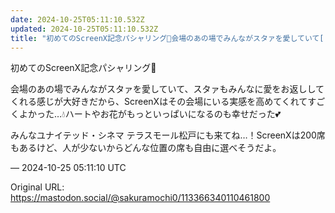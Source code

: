 ```yaml
---
date: 2024-10-25T05:11:10.532Z
updated: 2024-10-25T05:11:10.532Z
title: "初めてのScreenX記念パシャリング📸会場のあの場でみんながスタァを愛していて[...]"
---
```


<p>初めてのScreenX記念パシャリング📸</p><p>会場のあの場でみんながスタァを愛していて、スタァもみんなに愛をお返ししてくれる感じが大好きだから、ScreenXはその会場にいる実感を高めてくれてすごくよかった…💧ハートやお花がもっといっぱいになるのも幸せだった💕</p><p>みんなユナイテッド・シネマ テラスモール松戸にも来てね…！ScreenXは200席もあるけど、人が少ないからどんな位置の席も自由に選べそうだよ。</p>

&mdash; 2024-10-25 05:11:10 UTC

Original URL: https://mastodon.social/@sakuramochi0/113366340110461800

